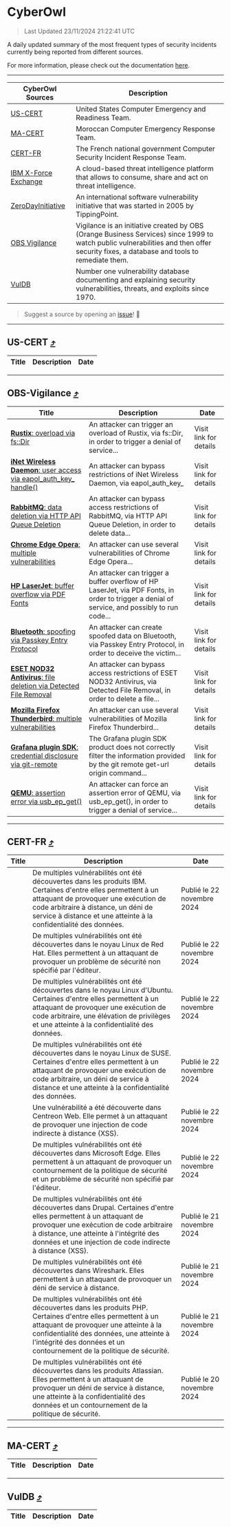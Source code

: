 
 <div id='top'></div>

# CyberOwl

 > Last Updated 23/11/2024 21:22:41 UTC
 
 A daily updated summary of the most frequent types of security incidents currently being reported from different sources.
 
 For more information, please check out the documentation [here](./docs/README.md).
 
 ---
 |CyberOwl Sources|Description|
 |---|---|
 |[US-CERT](#us-cert-arrow_heading_up)|United States Computer Emergency and Readiness Team.|
 |[MA-CERT](#ma-cert-arrow_heading_up)|Moroccan Computer Emergency Response Team.|
 |[CERT-FR](#cert-fr-arrow_heading_up)|The French national government Computer Security Incident Response Team.|
 |[IBM X-Force Exchange](#ibmcloud-arrow_heading_up)|A cloud-based threat intelligence platform that allows to consume, share and act on threat intelligence.|
 |[ZeroDayInitiative](#zerodayinitiative-arrow_heading_up)|An international software vulnerability initiative that was started in 2005 by TippingPoint.|
 |[OBS Vigilance](#obs-vigilance-arrow_heading_up)|Vigilance is an initiative created by OBS (Orange Business Services) since 1999 to watch public vulnerabilities and then offer security fixes, a database and tools to remediate them.|
 |[VulDB](#vuldb-arrow_heading_up)|Number one vulnerability database documenting and explaining security vulnerabilities, threats, and exploits since 1970.|
 
 > Suggest a source by opening an [issue](https://github.com/karimhabush/cyberowl/issues)! :raised_hands:
 ---

## US-CERT [:arrow_heading_up:](#cyberowl)

 |Title|Description|Date|
 |---|---|---|
 
 ---

## OBS-Vigilance [:arrow_heading_up:](#cyberowl)

 |Title|Description|Date|
 |---|---|---|
 |[<a href="https://vigilance.fr/vulnerability/Rustix-overload-via-fs-Dir-45202" class="noirorange"><b>Rustix</b>: overload via fs::Dir</a>](https://vigilance.fr/vulnerability/Rustix-overload-via-fs-Dir-45202)|An attacker can trigger an overload of Rustix, via fs::Dir, in order to trigger a denial of service...|Visit link for details|
 |[<a href="https://vigilance.fr/vulnerability/iNet-Wireless-Daemon-user-access-via-eapol-auth-key-handle-43613" class="noirorange"><b>iNet Wireless Daemon</b>: user access via eapol_auth_key_<wbr>handle()</wbr></a>](https://vigilance.fr/vulnerability/iNet-Wireless-Daemon-user-access-via-eapol-auth-key-handle-43613)|An attacker can bypass restrictions of iNet Wireless Daemon, via eapol_auth_key_|Visit link for details|
 |[<a href="https://vigilance.fr/vulnerability/RabbitMQ-data-deletion-via-HTTP-API-Queue-Deletion-45556" class="noirorange"><b>RabbitMQ</b>: data deletion via HTTP API Queue Deletion</a>](https://vigilance.fr/vulnerability/RabbitMQ-data-deletion-via-HTTP-API-Queue-Deletion-45556)|An attacker can bypass access restrictions of RabbitMQ, via HTTP API Queue Deletion, in order to delete data...|Visit link for details|
 |[<a href="https://vigilance.fr/vulnerability/Chrome-Edge-Opera-multiple-vulnerabilities-43587" class="noirorange"><b>Chrome  Edge  Opera</b>: multiple vulnerabilities</a>](https://vigilance.fr/vulnerability/Chrome-Edge-Opera-multiple-vulnerabilities-43587)|An attacker can use several vulnerabilities of Chrome  Edge  Opera...|Visit link for details|
 |[<a href="https://vigilance.fr/vulnerability/HP-LaserJet-buffer-overflow-via-PDF-Fonts-43584" class="noirorange"><b>HP LaserJet</b>: buffer overflow via PDF Fonts</a>](https://vigilance.fr/vulnerability/HP-LaserJet-buffer-overflow-via-PDF-Fonts-43584)|An attacker can trigger a buffer overflow of HP LaserJet, via PDF Fonts, in order to trigger a denial of service, and possibly to run code...|Visit link for details|
 |[<a href="https://vigilance.fr/vulnerability/Bluetooth-spoofing-via-Passkey-Entry-Protocol-45199" class="noirorange"><b>Bluetooth</b>: spoofing via Passkey Entry Protocol</a>](https://vigilance.fr/vulnerability/Bluetooth-spoofing-via-Passkey-Entry-Protocol-45199)|An attacker can create spoofed data on Bluetooth, via Passkey Entry Protocol, in order to deceive the victim...|Visit link for details|
 |[<a href="https://vigilance.fr/vulnerability/ESET-NOD32-Antivirus-file-deletion-via-Detected-File-Removal-45198" class="noirorange"><b>ESET NOD32 Antivirus</b>: file deletion via Detected File Removal</a>](https://vigilance.fr/vulnerability/ESET-NOD32-Antivirus-file-deletion-via-Detected-File-Removal-45198)|An attacker can bypass access restrictions of ESET NOD32 Antivirus, via Detected File Removal, in order to delete a file...|Visit link for details|
 |[<a href="https://vigilance.fr/vulnerability/Mozilla-Firefox-Thunderbird-multiple-vulnerabilities-43571" class="noirorange"><b>Mozilla Firefox  Thunderbird</b>: multiple vulnerabilities</a>](https://vigilance.fr/vulnerability/Mozilla-Firefox-Thunderbird-multiple-vulnerabilities-43571)|An attacker can use several vulnerabilities of Mozilla Firefox  Thunderbird...|Visit link for details|
 |[<a href="https://vigilance.fr/vulnerability/Grafana-plugin-SDK-credential-disclosure-via-git-remote-45197" class="noirorange"><b>Grafana plugin SDK</b>: credential disclosure via git-remote</a>](https://vigilance.fr/vulnerability/Grafana-plugin-SDK-credential-disclosure-via-git-remote-45197)|The Grafana plugin SDK product does not correctly filter the information provided by the git remote get-url origin command...|Visit link for details|
 |[<a href="https://vigilance.fr/vulnerability/QEMU-assertion-error-via-usb-ep-get-45194" class="noirorange"><b>QEMU</b>: assertion error via usb_ep_get()</a>](https://vigilance.fr/vulnerability/QEMU-assertion-error-via-usb-ep-get-45194)|An attacker can force an assertion error of QEMU, via usb_ep_get(), in order to trigger a denial of service...|Visit link for details|
 
 ---

## CERT-FR [:arrow_heading_up:](#cyberowl)

 |Title|Description|Date|
 |---|---|---|
 |[](https://www.cert.ssi.gouv.fr/avis/CERTFR-2024-AVI-1015/)|De multiples vulnérabilités ont été découvertes dans les produits IBM. Certaines d'entre elles permettent à un attaquant de provoquer une exécution de code arbitraire à distance, un déni de service à distance et une atteinte à la confidentialité des données.|Publié le 22 novembre 2024|
 |[](https://www.cert.ssi.gouv.fr/avis/CERTFR-2024-AVI-1014/)|De multiples vulnérabilités ont été découvertes dans le noyau Linux de Red Hat. Elles permettent à un attaquant de provoquer un problème de sécurité non spécifié par l'éditeur.|Publié le 22 novembre 2024|
 |[](https://www.cert.ssi.gouv.fr/avis/CERTFR-2024-AVI-1013/)|De multiples vulnérabilités ont été découvertes dans le noyau Linux d'Ubuntu. Certaines d'entre elles permettent à un attaquant de provoquer une exécution de code arbitraire, une élévation de privilèges et une atteinte à la confidentialité des données.|Publié le 22 novembre 2024|
 |[](https://www.cert.ssi.gouv.fr/avis/CERTFR-2024-AVI-1012/)|De multiples vulnérabilités ont été découvertes dans le noyau Linux de SUSE. Certaines d'entre elles permettent à un attaquant de provoquer une exécution de code arbitraire, un déni de service à distance et une atteinte à la confidentialité des données.|Publié le 22 novembre 2024|
 |[](https://www.cert.ssi.gouv.fr/avis/CERTFR-2024-AVI-1011/)|Une vulnérabilité a été découverte dans Centreon Web. Elle permet à un attaquant de provoquer une injection de code indirecte à distance (XSS).|Publié le 22 novembre 2024|
 |[](https://www.cert.ssi.gouv.fr/avis/CERTFR-2024-AVI-1010/)|De multiples vulnérabilités ont été découvertes dans Microsoft Edge. Elles permettent à un attaquant de provoquer un contournement de la politique de sécurité et un problème de sécurité non spécifié par l'éditeur.|Publié le 22 novembre 2024|
 |[](https://www.cert.ssi.gouv.fr/avis/CERTFR-2024-AVI-1009/)|De multiples vulnérabilités ont été découvertes dans Drupal. Certaines d'entre elles permettent à un attaquant de provoquer une exécution de code arbitraire à distance, une atteinte à l'intégrité des données et une injection de code indirecte à distance (XSS).|Publié le 21 novembre 2024|
 |[](https://www.cert.ssi.gouv.fr/avis/CERTFR-2024-AVI-1008/)|De multiples vulnérabilités ont été découvertes dans Wireshark. Elles permettent à un attaquant de provoquer un déni de service à distance.|Publié le 21 novembre 2024|
 |[](https://www.cert.ssi.gouv.fr/avis/CERTFR-2024-AVI-1007/)|De multiples vulnérabilités ont été découvertes dans les produits PHP. Certaines d'entre elles permettent à un attaquant de provoquer une atteinte à la confidentialité des données, une atteinte à l'intégrité des données et un contournement de la politique de sécurité.|Publié le 21 novembre 2024|
 |[](https://www.cert.ssi.gouv.fr/avis/CERTFR-2024-AVI-1006/)|De multiples vulnérabilités ont été découvertes dans les produits Atlassian. Elles permettent à un attaquant de provoquer un déni de service à distance, une atteinte à la confidentialité des données et un contournement de la politique de sécurité.|Publié le 20 novembre 2024|
 
 ---

## MA-CERT [:arrow_heading_up:](#cyberowl)

 |Title|Description|Date|
 |---|---|---|
 
 ---

## VulDB [:arrow_heading_up:](#cyberowl)

 |Title|Description|Date|
 |---|---|---|
 